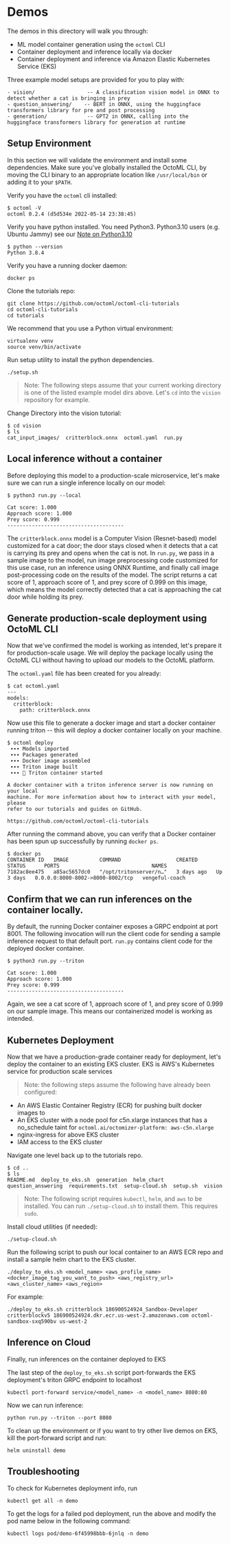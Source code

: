 # Demos

The demos in this directory will walk you through:

- ML model container generation using the `octoml` CLI
- Container deployment and inference locally via docker
- Container deployment and inference via Amazon Elastic Kubernetes Service (EKS)

Three example model setups are provided for you to play with:

```
- vision/                 -- A classification vision model in ONNX to detect whether a cat is bringing in prey
- question_answering/    -- BERT in ONNX, using the huggingface transformers library for pre and post processing
- generation/             -- GPT2 in ONNX, calling into the huggingface transformers library for generation at runtime
```

## Setup Environment

In this section we will validate the environment and install some dependencies. Make sure you've globally installed the OctoML CLI, by moving the CLI binary to an appropriate location like `/usr/local/bin` or adding it to your `$PATH`.

Verify you have the `octoml` cli installed:

```shell
$ octoml -V
octoml 0.2.4 (d5d534e 2022-05-14 23:38:45)
```

Verify you have python installed. You need Python3. Python3.10 users (e.g. Ubuntu Jammy) see our [Note on Python3.10](#todo)

```shell
$ python --version
Python 3.8.4
```

Verify you have a running docker daemon:

```shell
docker ps
```

Clone the tutorials repo:

```shell
git clone https://github.com/octoml/octoml-cli-tutorials
cd octoml-cli-tutorials
cd tutorials
```

We recommend that you use a Python virtual environment:

```shell
virtualenv venv
source venv/bin/activate
```

Run setup utility to install the python dependencies.

```shell
./setup.sh
```

> Note: The following steps assume that your current working directory is one of the listed example model dirs above. Let's `cd` into the `vision` repository for example. 

Change Directory into the vision tutorial:

```
$ cd vision
$ ls
cat_input_images/  critterblock.onnx  octoml.yaml  run.py
```

## Local inference without a container

Before deploying this model to a production-scale microservice, let's make sure we can run a single inference locally on our model:

```
$ python3 run.py --local

Cat score: 1.000
Approach score: 1.000
Prey score: 0.999
--------------------------------------
```

The `critterblock.onnx` model is a Computer Vision (Resnet-based) model customized for a cat door; the door stays closed when it detects that a cat is carrying its prey and opens when the cat is not. In `run.py`, we pass in a sample image to the model, run image preprocessing code customized for this use case, run an inference using ONNX Runtime, and finally call image post-processing code on the results of the model. The script returns a cat score of 1, approach score of 1, and prey score of 0.999 on this image, which means the model correctly detected that a cat is approaching the cat door while holding its prey.


## Generate production-scale deployment using OctoML CLI

Now that we've confirmed the model is working as intended, let's prepare it for production-scale usage. We will deploy the package locally using the OctoML CLI without having to upload our models to the OctoML platform.

The `octoml.yaml` file has been created for you already:

```
$ cat octoml.yaml
---
models:
  critterblock:
    path: critterblock.onnx
```

Now use this file to generate a docker image and start a docker container running triton -- this will deploy a docker container locally on your machine.

```
$ octoml deploy
 ∙∙∙ Models imported
 ∙∙∙ Packages generated
 ∙∙∙ Docker image assembled
 ∙∙∙ Triton image built
 ∙∙∙ 🐳 Triton container started

A docker container with a triton inference server is now running on your local
machine. For more information about how to interact with your model, please
refer to our tutorials and guides on GitHub.

https://github.com/octoml/octoml-cli-tutorials
```

After running the command above, you can verify that a Docker container has been spun up successfully by running `docker ps`.

```
$ docker ps
CONTAINER ID   IMAGE          COMMAND                  CREATED      STATUS      PORTS                              NAMES
7182ac8ee475   a85ac5657dc0   "/opt/tritonserver/n…"   3 days ago   Up 3 days   0.0.0.0:8000-8002->8000-8002/tcp   vengeful-coach
```

## Confirm that we can run inferences on the container locally.

By default, the running Docker container exposes a GRPC endpoint at port 8001. The
following invocation will run the client code for sending a sample inference request
to that default port. `run.py` contains client code for the deployed docker container.

```
$ python3 run.py --triton

Cat score: 1.000
Approach score: 1.000
Prey score: 0.999
--------------------------------------
```

Again, we see a cat score of 1, approach score of 1, and prey score of 0.999 on our sample image. This means our containerized model is working as intended.

## Kubernetes Deployment

Now that we have a production-grade container ready for deployment, let's deploy the container to an existing EKS cluster.
EKS is AWS's Kubernetes service for production scale services

> Note: the following steps assume the following have already been configured:

- An AWS Elastic Container Registry (ECR) for pushing built docker images to
- An EKS cluster with a node pool for c5n.xlarge instances that has a no_schedule taint for `octoml.ai/octomizer-platform: aws-c5n.xlarge`
- nginx-ingress for above EKS cluster
- IAM access to the EKS cluster


Navigate one level back up to the tutorials repo. 

```shell
$ cd ..
$ ls
README.md  deploy_to_eks.sh  generation  helm_chart  question_answering  requirements.txt  setup-cloud.sh  setup.sh  vision
```

> Note: The following script requires `kubectl`, `helm`, and `aws` to be installed. You can run `./setup-cloud.sh` to install them. This requires `sudo`.

Install cloud utilities (if needed):

```
./setup-cloud.sh
```

Run the following script to push our local container to an AWS ECR repo and install a sample helm chart to the EKS cluster.


```./deploy_to_eks.sh <model_name> <aws_profile_name> <docker_image_tag_you_want_to_push> <aws_registry_url> <aws_cluster_name> <aws_region>```

For example:

```./deploy_to_eks.sh critterblock 186900524924_Sandbox-Developer critterblockv5 186900524924.dkr.ecr.us-west-2.amazonaws.com octoml-sandbox-sxq590bv us-west-2```

## Inference on Cloud

Finally, run inferences on the container deployed to EKS

The last step of the `deploy_to_eks.sh` script port-forwards the EKS deployment's triton GRPC endpoint to localhost

```kubectl port-forward service/<model_name> -n <model_name> 8080:80```

Now we can run inference:

```python run.py --triton --port 8080```

To clean up the environment or if you want to try other live demos on EKS, kill the port-forward script and run:

```helm uninstall demo```

## Troubleshooting

To check for Kubernetes deployment info, run

```kubectl get all -n demo```

To get the logs for a failed pod deployment, run the above and modify the pod name below in the following command:

```kubectl logs pod/demo-6f45998bbb-6jnlq -n demo```
